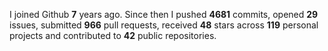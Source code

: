 
I joined Github **7** years ago. Since then I pushed **4681** commits, opened **29** issues, submitted **966** pull requests, received **48** stars across **119** personal projects and contributed to **42** public repositories.
